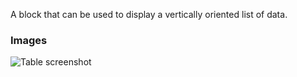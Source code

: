A block that can be used to display a vertically oriented list of data.

### Images

![Table screenshot](https://gitlab.com/appsemble/appsemble/-/raw/0.34.14/config/assets/list.png)

